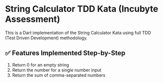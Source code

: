 # String Calculator TDD Kata (Incubyte Assessment)

This is a Dart implementation of the String Calculator Kata using full TDD (Test Driven Development) methodology.

## ✅ Features Implemented Step-by-Step

1. Return 0 for an empty string
2. Return the number for a single number input
3. Return the sum of comma-separated numbers